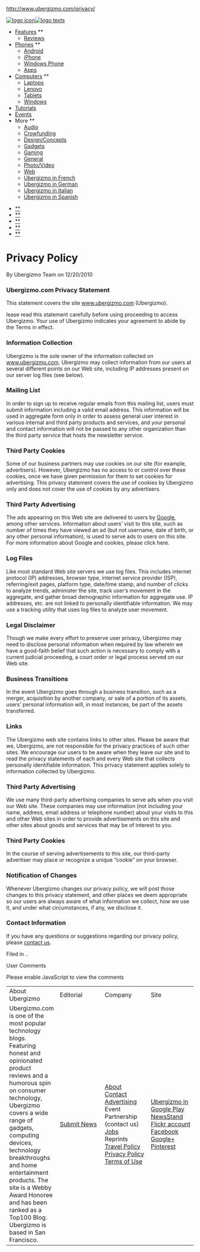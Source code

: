 http://www.ubergizmo.com/privacy/

<span class="logo_container"> [<img src="http://cdn2.ubergizmo.com/wp-content/themes/ug_4_9948/ubergizmo_logo_icon.png" alt="logo icon" id="logo_icon" class="logoimage logoicon" /><img src="http://cdn2.ubergizmo.com/wp-content/themes/ug_4_9948/ubergizmo_logo_text.png" alt="logo texts" id="logo_text" class="logoimage" />](http://www.ubergizmo.com) </span>

-   [Features](http://www.ubergizmo.com/articles/) **
    -   [Reviews](http://www.ubergizmo.com/topic/reviews/)
-   [Phones](http://www.ubergizmo.com/topic/cellphones/) **
    -   [Android](http://www.ubergizmo.com/tags/android/)
    -   [iPhone](http://www.ubergizmo.com/tags/iphone/)
    -   [Windows Phone](http://www.ubergizmo.com/tags/windows-phone/)
    -   [Apps](http://www.ubergizmo.com/tags/apps/)
-   [Computers](http://www.ubergizmo.com/topic/computers/) **
    -   [Laptops](http://www.ubergizmo.com/tags/laptops/)
    -   [Lenovo](http://www.ubergizmo.com/tags/lenovo/)
    -   [Tablets](http://www.ubergizmo.com/topic/tablets/)
    -   [Windows](http://www.ubergizmo.com/tags/windows/)
-   [Tutorials](http://www.ubergizmo.com/how-to/)
-   [Events](http://www.ubergizmo.com/topic/events/)
-   More **
    -   [Audio](http://www.ubergizmo.com/topic/audio/)
    -   [Crowfunding](http://www.ubergizmo.com/tags/crowdfunding/)
    -   [Design/Concepts](http://www.ubergizmo.com/topic/concepts/)
    -   [Gadgets](http://www.ubergizmo.com/topic/gadgets/)
    -   [Gaming](http://www.ubergizmo.com/topic/gaming/)
    -   [General](http://www.ubergizmo.com/topic/general/)
    -   [Photo/Video](http://www.ubergizmo.com/topic/photo-video/)
    -   [Web](http://www.ubergizmo.com/topic/web/)
    -   [Ubergizmo in French](http://fr.ubergizmo.com)
    -   [Ubergizmo in German](http://de.ubergizmo.com)
    -   [Ubergizmo in Italian](http://it.ubergizmo.com)
    -   [Ubergizmo in Spanish](http://es.ubergizmo.com)

<!-- -->

-   [**](https://www.facebook.com/ubergizmo)
-   [**](https://plus.google.com/115760963148996403062)
-   [**](https://twitter.com/intent/follow?source=followbutton&variant=1.0&screen_name=ubergizmo)
-   [**](http://pinterest.com/ubergizmo/)
-   [**](http://cdn2.ubergizmo.com/index.xml)

<span itemprop="name">Privacy Policy</span>
===========================================

<span class="byline">By <span itemprop="author">Ubergizmo Team</span> on 12/20/2010</span>

### Ubergizmo.com Privacy Statement

This statement covers the site www.ubergizmo.com (Ubergizmo).

lease read this statement carefully before using proceeding to access Ubergizmo. Your use of Ubergizmo indicates your agreement to abide by the Terms in effect.

### Information Collection

Ubergizmo is the sole owner of the information collected on www.ubergizmo.com. Ubergizmo may collect information from our users at several different points on our Web site, including IP addresses present on our server log files (see below).

### Mailing List

In order to sign up to receive regular emails from this mailing list, users must submit information including a valid email address. This information will be used in aggregate form only in order to assess general user interest in various internal and third party products and services, and your personal and contact information will not be passed to any other organization than the third party service that hosts the newsletter service.

### Third Party Cookies

Some of our business partners may use cookies on our site (for example, advertisers). However, Ubergizmo has no access to or control over these cookies, once we have given permission for them to set cookies for advertising. This privacy statement covers the use of cookies by Ubergizmo only and does not cover the use of cookies by any advertisers.

### Third Party Advertising

The ads appearing on this Web site are delivered to users by [Google](http://www.ubergizmo.com/what-is/google-company-quick-facts/), among other services. Information about users’ visit to this site, such as number of times they have viewed an ad (but not username, date of birth, or any other personal information), is used to serve ads to users on this site. For more information about Google and cookies, please click here.

### Log Files

Like most standard Web site servers we use log files. This includes internet protocol (IP) addresses, browser type, internet service provider (ISP), referring/exit pages, platform type, date/time stamp, and number of clicks to analyze trends, administer the site, track user’s movement in the aggregate, and gather broad demographic information for aggregate use. IP addresses, etc. are not linked to personally identifiable information. We may use a tracking utility that uses log files to analyze user movement.

### Legal Disclaimer

Though we make every effort to preserve user privacy, Ubergizmo may need to disclose personal information when required by law wherein we have a good-faith belief that such action is necessary to comply with a current judicial proceeding, a court order or legal process served on our Web site.

### Business Transitions

In the event Ubergizmo goes through a business transition, such as a merger, acquisition by another company, or sale of a portion of its assets, users’ personal information will, in most instances, be part of the assets transferred.

### Links

The Ubergizmo web site contains links to other sites. Please be aware that we, Ubergizmo, are not responsible for the privacy practices of such other sites. We encourage our users to be aware when they leave our site and to read the privacy statements of each and every Web site that collects personally identifiable information. This privacy statement applies solely to information collected by Ubergizmo.

### Third Party Advertising

We use many third-party advertising companies to serve ads when you visit our Web site. These companies may use information (not including your name, address, email address or telephone number) about your visits to this and other Web sites in order to provide advertisements on this site and other sites about goods and services that may be of interest to you.

### Third Party Cookies

In the course of serving advertisements to this site, our third-party advertiser may place or recognize a unique “cookie” on your browser.

### Notification of Changes

Whenever Ubergizmo changes our privacy policy, we will post those changes to this privacy statement, and other places we deem appropriate so our users are always aware of what information we collect, how we use it, and under what circumstances, if any, we disclose it.

### Contact Information

If you have any questions or suggestions regarding our privacy policy, please [contact us](http://www.ubergizmo.com/contact/).

Filed in <span id="breadcrumbs"></span>..

<span class="indivsubsection">User Comments</span>

Please enable JavaScript to view the comments

<table>
<colgroup>
<col width="25%" />
<col width="25%" />
<col width="25%" />
<col width="25%" />
</colgroup>
<tbody>
<tr class="odd">
<td>About Ubergizmo</td>
<td>Editorial</td>
<td>Company</td>
<td>Site</td>
</tr>
<tr class="even">
<td>Ubergizmo.com is one of the most popular technology blogs. Featuring honest and opinionated product reviews and a humorous spin on consumer technology, Ubergizmo covers a wide range of gadgets, computing devices, technology breakthroughs and home entertainment products. The site is a Webby Award Honoree and has been ranked as a Top100 Blog. Ubergizmo is based in San Francisco.
<div>

</div></td>
<td><a href="http://www.ubergizmo.com/submit-news/">Submit News</a><br />
</td>
<td><a href="http://www.ubergizmo.com/about/">About</a><br />
<a href="http://www.ubergizmo.com/contact/">Contact</a><br />
<a href="http://www.ubergizmo.com/advertising/">Advertising</a><br />
Event Partnership (contact us)<br />
<a href="http://www.ubergizmo.com/hiring/">Jobs</a><br />
Reprints<br />
<a href="http://www.ubergizmo.com/travel-policy/">Travel Policy</a><br />
<a href="http://www.ubergizmo.com/privacy/">Privacy Policy</a><br />
<a href="http://www.ubergizmo.com/terms/">Terms of Use</a></td>
<td><a href="https://www.google.com/producer/editions/CAowgG8/ubergizmo">Ubergizmo in<br />
Google Play NewsStand</a><br />
<a href="http://www.flickr.com/people/ubergizmo/">Flickr account</a><br />
<a href="http://www.facebook.com/ubergizmo">Facebook</a><br />
<a href="https://plus.google.com/115760963148996403062">Google+</a><br />
<a href="http://pinterest.com/ubergizmo/">Pinterest<br />
</a></td>
</tr>
</tbody>
</table>


